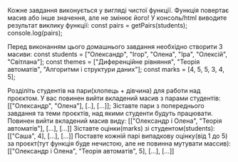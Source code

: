Кожне завдання виконується у вигляді чистої функції. Функція повертає масив або інше значення, але не змінює його!
У консоль/html виводите результат виклику функції:
const pairs = getPairs(students);
console.log(pairs);

Перед виконанням цього домашнього завдання необхідно створити 3 масиви:
const students = ["Олександр", "Ігор", "Олена", "Іра", "Олексій", "Світлана"];
const themes = ["Диференційне рівняння", "Теорія автоматів", "Алгоритми і структури даних"];
const marks = [4, 5, 5, 3, 4, 5];


Розділіть студентів на пари(хлопець + дівчина) для работи над проєктом. У вас повинен вийти вкладений масив з парами студентів: [["Олександр", "Олена"], [..], [...]];
Зіставте пари з попереднього завдання та теми проєктів, над якими студенти будуть працювати. Повинен вийти вкладений масив виду: [["Олександр і Олена", "Теорія автоматів"], [...], [...]]
Зіставте оцінки(marks) зі студентом(students): [["Саша", 4], [...], [...]]
Поставте кожній парі випадкову оцінку(від 1 до 5) за проєкт(тут функція буде нечистою, але не повинна мутувати массив): [["Олександр і Олена", "Теорія автоматів", 5], [...], [...]]